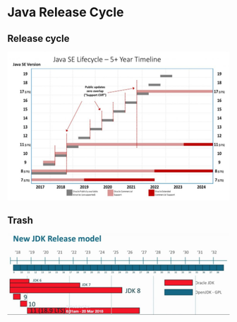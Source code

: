 # Java Release Cycle

## Release cycle
![Java Release Cycle](00-images/java-versions-2.jpg)

## Trash
![OpenJDK - OracleJDK Cycle](00-images/oracle-open-jdk-release-cycle.jpg)
